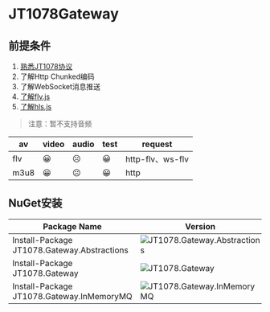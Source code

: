 ﻿# JT1078Gateway

## 前提条件

1. [熟悉JT1078协议](https://github.com/SmallChi/JT1078)
2. 了解Http Chunked编码
3. 了解WebSocket消息推送
4. [了解flv.js](https://github.com/bilibili/flv.js)
5. [了解hls.js](https://github.com/video-dev/hls.js)

> 注意：暂不支持音频

| av | video | audio |test|request|
| --- | ---| --- |---|---|
| flv  | 😀| ☹ |😀|http-flv、ws-flv|
| m3u8 | 😀| ☹ |😀|http|

## NuGet安装

| Package Name  | Version |Pre Version|Downloads|
| --- | ---| --- | --- |
| Install-Package JT1078.Gateway.Abstractions | ![JT1078.Gateway.Abstractions](https://img.shields.io/nuget/v/JT1078.Gateway.Abstractions.svg) | ![JT1078.Gateway.Abstractions](https://img.shields.io/nuget/vpre/JT1078.Gateway.Abstractions.svg) | ![JT1078.Gateway.Abstractions](https://img.shields.io/nuget/dt/JT1078.Gateway.Abstractions.svg) |
| Install-Package JT1078.Gateway | ![JT1078.Gateway](https://img.shields.io/nuget/v/JT1078.Gateway.svg) | ![JT1078.Gateway](https://img.shields.io/nuget/vpre/JT1078.Gateway.svg)|![JT1078.Gateway](https://img.shields.io/nuget/dt/JT1078.Gateway.svg) |
| Install-Package JT1078.Gateway.InMemoryMQ | ![JT1078.Gateway.InMemoryMQ](https://img.shields.io/nuget/v/JT1078.Gateway.InMemoryMQ.svg) |  ![JT1078.Gateway.InMemoryMQ](https://img.shields.io/nuget/vpre/JT1078.Gateway.InMemoryMQ.svg) | ![JT1078.Gateway.InMemoryMQ](https://img.shields.io/nuget/dt/JT1078.Gateway.InMemoryMQ.svg) |
